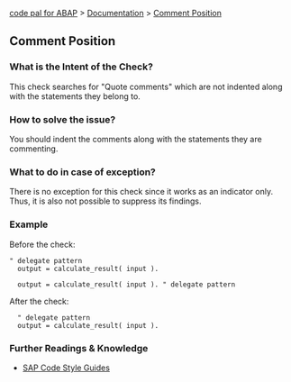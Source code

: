 [code pal for ABAP](../../README.md) > [Documentation](../check_documentation.md) > [Comment Position](comment-position.md)

## Comment Position

### What is the Intent of the Check?

This check searches for "Quote comments" which are not indented along with the statements they belong to.

### How to solve the issue?

You should indent the comments along with the statements they are commenting.

### What to do in case of exception?
There is no exception for this check since it works as an indicator only. Thus, it is also not possible to suppress its findings.

### Example

Before the check:

```abap
" delegate pattern
  output = calculate_result( input ).
```

```abap
  output = calculate_result( input ). " delegate pattern
```

After the check:

```abap
  " delegate pattern
  output = calculate_result( input ).
```

### Further Readings & Knowledge

* [SAP Code Style Guides](https://github.com/SAP/styleguides/blob/main/clean-abap/CleanABAP.md#put-comments-before-the-statement-they-relate-to)
